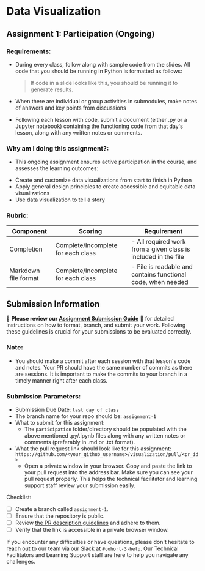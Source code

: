 # Data Visualization

## Assignment 1: Participation (Ongoing)

### Requirements:

- During every class, follow along with sample code from the slides. All code that you should be running in Python is formatted as follows:
  
  > If code in a slide looks like this, you should be running it to generate results.


- When there are individual or group activities in submodules, make notes of answers and key points from discussions
- Following each lesson with code, submit a document (either .py or a Jupyter notebook) containing the functioning code from that day's lesson, along with any written notes or comments.

### Why am I doing this assignment?:

- This ongoing assignment ensures active participation in the course, and assesses the learning outcomes:
*	Create and customize data visualizations from start to finish in Python
*	Apply general design principles to create accessible and equitable data visualizations
* Use data visualization to tell a story

### Rubric:

| Component          | Scoring                 | Requirement                                              |
|--------------------|-------------------------|----------------------------------------------------------|
| Completion         | Complete/Incomplete for each class| - All required work from a given class is included in the file |
| Markdown file format | Complete/Incomplete for each class| - File is readable and contains functional code, when needed |

## Submission Information

🚨 **Please review our [Assignment Submission Guide](https://github.com/UofT-DSI/onboarding/blob/main/onboarding_documents/submissions.md)** 🚨 for detailed instructions on how to format, branch, and submit your work. Following these guidelines is crucial for your submissions to be evaluated correctly.

### Note:

* You should make a commit after each session with that lesson's code and notes. Your PR should have the same number of commits as there are sessions. It is important to make the commits to your branch in a timely manner right after each class.

### Submission Parameters:
* Submission Due Date: `last day of class`
* The branch name for your repo should be: `assignment-1`
* What to submit for this assignment:
    * The `participation` folder/directory should be populated with the above mentioned .py/.ipynb files along with any written notes or comments (preferably in .md or .txt format).
* What the pull request link should look like for this assignment: `https://github.com/<your_github_username>/visualization/pull/<pr_id>`
    * Open a private window in your browser. Copy and paste the link to your pull request into the address bar. Make sure you can see your pull request properly. This helps the technical facilitator and learning support staff review your submission easily.

Checklist:
- [ ] Create a branch called `assignment-1`.
- [ ] Ensure that the repository is public.
- [ ] Review [the PR description guidelines](https://github.com/UofT-DSI/onboarding/blob/main/onboarding_documents/submissions.md#guidelines-for-pull-request-descriptions) and adhere to them.
- [ ] Verify that the link is accessible in a private browser window.

If you encounter any difficulties or have questions, please don't hesitate to reach out to our team via our Slack at `#cohort-3-help`. Our Technical Facilitators and Learning Support staff are here to help you navigate any challenges.
